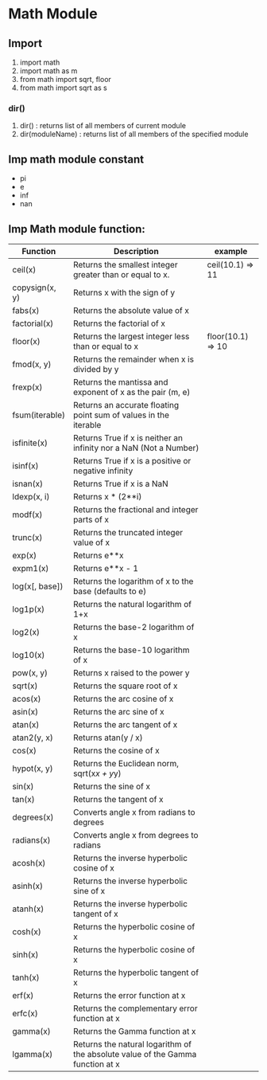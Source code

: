 # Math Module
## Import
1. import math 
2. import math as m
3. from math import sqrt, floor
4. from math import sqrt as s

### dir()
1. dir() : returns list of all members of current module
2. dir(moduleName) : returns list of all members of the specified module

## Imp math module constant 
- pi
- e
- inf
- nan

## Imp Math module function:                                  
 
| **Function** |	**Description** |  **example** |                                                                      
| ------------ | ------------------ | ------------ |                   
| ceil(x) |	Returns the smallest integer greater than or equal to x. | ceil(10.1) => 11 |
| copysign(x, y) |	Returns x with the sign of y |
| fabs(x) |	Returns the absolute value of x |
| factorial(x) |	Returns the factorial of x |
| floor(x) |	Returns the largest integer less than or equal to x | floor(10.1) => 10 |
| fmod(x, y) |	Returns the remainder when x is divided by y |
| frexp(x) |	Returns the mantissa and exponent of x as the pair (m, e) |
| fsum(iterable) |	Returns an accurate floating point sum of values in the iterable |
| isfinite(x) |	Returns True if x is neither an infinity nor a NaN (Not a Number) |
| isinf(x) |	Returns True if x is a positive or negative infinity |
| isnan(x) |	Returns True if x is a NaN |
| ldexp(x, i) |	Returns x * (2**i) |
| modf(x) |	Returns the fractional and integer parts of x |
| trunc(x) |	Returns the truncated integer value of x |
| exp(x) |	Returns e**x |
| expm1(x) |	Returns e**x - 1 |
| log(x[, base]) |	Returns the logarithm of x to the base (defaults to e) |
| log1p(x) |	Returns the natural logarithm of 1+x |
| log2(x) |	Returns the base-2 logarithm of x |
| log10(x) |	Returns the base-10 logarithm of x |
| pow(x, y) |	Returns x raised to the power y |
| sqrt(x) |	Returns the square root of x |
| acos(x) |	Returns the arc cosine of x |
| asin(x) |	Returns the arc sine of x |
| atan(x) |	Returns the arc tangent of x |
| atan2(y, x) |	Returns atan(y / x) |
| cos(x) |	Returns the cosine of x |
| hypot(x, y) |	Returns the Euclidean norm, sqrt(x*x + y*y) |
| sin(x) |	Returns the sine of x |
| tan(x) |	Returns the tangent of x |
| degrees(x) |	Converts angle x from radians to degrees |
| radians(x) |	Converts angle x from degrees to radians |
| acosh(x) |	Returns the inverse hyperbolic cosine of x |
| asinh(x) |	Returns the inverse hyperbolic sine of x |
| atanh(x) |	Returns the inverse hyperbolic tangent of x |
| cosh(x) |	Returns the hyperbolic cosine of x |
| sinh(x) |	Returns the hyperbolic cosine of x |
| tanh(x) |	Returns the hyperbolic tangent of x |
| erf(x) |	Returns the error function at x |
| erfc(x) |	Returns the complementary error function at x |
| gamma(x) |	Returns the Gamma function at x |
| lgamma(x) |	Returns the natural logarithm of the absolute value of the Gamma function at x |
